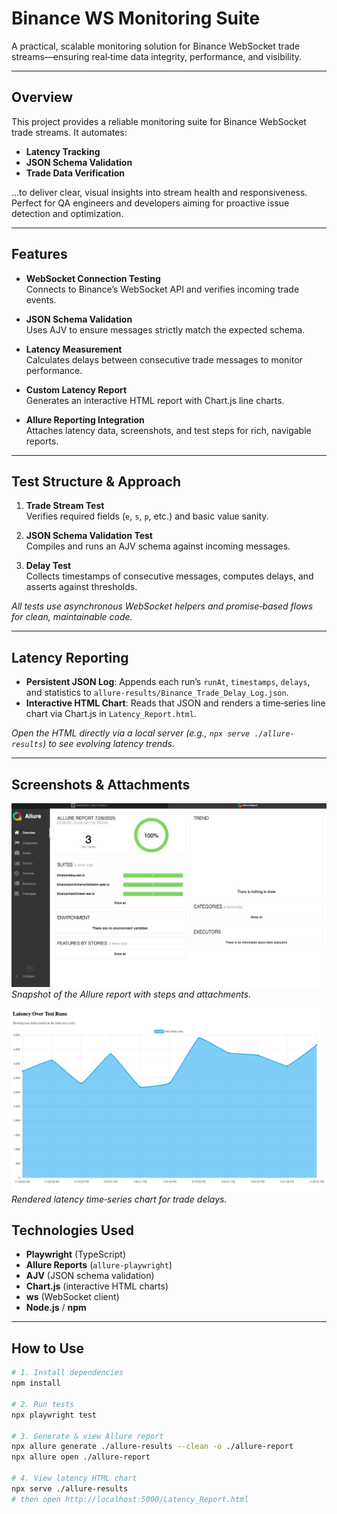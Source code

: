 # Binance WS Monitoring Suite

A practical, scalable monitoring solution for Binance WebSocket trade streams—ensuring real‑time data integrity, performance, and visibility.

---

## Overview  
This project provides a reliable monitoring suite for Binance WebSocket trade streams. It automates:

- **Latency Tracking**  
- **JSON Schema Validation**  
- **Trade Data Verification**  

…to deliver clear, visual insights into stream health and responsiveness. Perfect for QA engineers and developers aiming for proactive issue detection and optimization.

---

## Features

- **WebSocket Connection Testing**  
  Connects to Binance’s WebSocket API and verifies incoming trade events.

- **JSON Schema Validation**  
  Uses AJV to ensure messages strictly match the expected schema.

- **Latency Measurement**  
  Calculates delays between consecutive trade messages to monitor performance.

- **Custom Latency Report**  
  Generates an interactive HTML report with Chart.js line charts.

- **Allure Reporting Integration**  
  Attaches latency data, screenshots, and test steps for rich, navigable reports.

---

## Test Structure & Approach

1. **Trade Stream Test**  
   Verifies required fields (`e`, `s`, `p`, etc.) and basic value sanity.

2. **JSON Schema Validation Test**  
   Compiles and runs an AJV schema against incoming messages.

3. **Delay Test**  
   Collects timestamps of consecutive messages, computes delays, and asserts against thresholds.

_All tests use asynchronous WebSocket helpers and promise‑based flows for clean, maintainable code._

---

## Latency Reporting

- **Persistent JSON Log**: Appends each run’s `runAt`, `timestamps`, `delays`, and statistics to `allure-results/Binance_Trade_Delay_Log.json`.
- **Interactive HTML Chart**: Reads that JSON and renders a time‑series line chart via Chart.js in `Latency_Report.html`.

_Open the HTML directly via a local server (e.g., `npx serve ./allure-results`) to see evolving latency trends._

---

## Screenshots & Attachments
![Allure Report](/screenshots/allurereport.png)
*Snapshot of the Allure report with steps and attachments.*

![Latency Chart](/screenshots/Latency.htmlscreenshot.png)
*Rendered latency time‑series chart for trade delays.*


## Technologies Used

- **Playwright** (TypeScript)  
- **Allure Reports** (`allure-playwright`)  
- **AJV** (JSON schema validation)  
- **Chart.js** (interactive HTML charts)  
- **ws** (WebSocket client)  
- **Node.js** / **npm**

---

## How to Use

```bash
# 1. Install dependencies
npm install

# 2. Run tests
npx playwright test

# 3. Generate & view Allure report
npx allure generate ./allure-results --clean -o ./allure-report
npx allure open ./allure-report

# 4. View latency HTML chart
npx serve ./allure-results
# then open http://localhost:5000/Latency_Report.html
